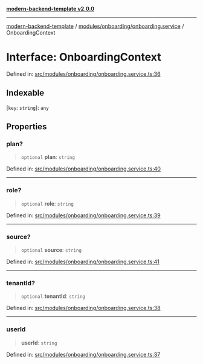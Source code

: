 [**modern-backend-template v2.0.0**](../../../../README.md)

***

[modern-backend-template](../../../../modules.md) / [modules/onboarding/onboarding.service](../README.md) / OnboardingContext

# Interface: OnboardingContext

Defined in: [src/modules/onboarding/onboarding.service.ts:36](https://github.com/maemreyo/saas-4cus-nodejs/blob/2a5b3f3aa11335dfa561e80e1feabb8e6084261e/src/modules/onboarding/onboarding.service.ts#L36)

## Indexable

\[`key`: `string`\]: `any`

## Properties

### plan?

> `optional` **plan**: `string`

Defined in: [src/modules/onboarding/onboarding.service.ts:40](https://github.com/maemreyo/saas-4cus-nodejs/blob/2a5b3f3aa11335dfa561e80e1feabb8e6084261e/src/modules/onboarding/onboarding.service.ts#L40)

***

### role?

> `optional` **role**: `string`

Defined in: [src/modules/onboarding/onboarding.service.ts:39](https://github.com/maemreyo/saas-4cus-nodejs/blob/2a5b3f3aa11335dfa561e80e1feabb8e6084261e/src/modules/onboarding/onboarding.service.ts#L39)

***

### source?

> `optional` **source**: `string`

Defined in: [src/modules/onboarding/onboarding.service.ts:41](https://github.com/maemreyo/saas-4cus-nodejs/blob/2a5b3f3aa11335dfa561e80e1feabb8e6084261e/src/modules/onboarding/onboarding.service.ts#L41)

***

### tenantId?

> `optional` **tenantId**: `string`

Defined in: [src/modules/onboarding/onboarding.service.ts:38](https://github.com/maemreyo/saas-4cus-nodejs/blob/2a5b3f3aa11335dfa561e80e1feabb8e6084261e/src/modules/onboarding/onboarding.service.ts#L38)

***

### userId

> **userId**: `string`

Defined in: [src/modules/onboarding/onboarding.service.ts:37](https://github.com/maemreyo/saas-4cus-nodejs/blob/2a5b3f3aa11335dfa561e80e1feabb8e6084261e/src/modules/onboarding/onboarding.service.ts#L37)
